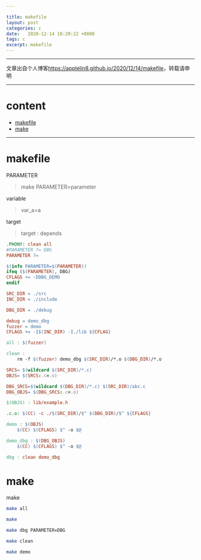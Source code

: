 ```yaml
---

title: makefile
layout: post
categories: c
date:   2020-12-14 18:20:22 +0800
tags: c
excerpt: makefile
---
```

--------------------
文章出自个人博客<https://applelin8.github.io/2020/12/14/makefile>，转载请申明

------------------


# content <span id="home">

* [makefile](#1)
* [make](#2)

  
----------------------------

# makefile <span id="1">

PARAMETER

> make PARAMETER=parameter

variable

> var_a=a

target

> target : depends

```makefile
.PHONY: clean all
#PARAMETER ?= DBG
PARAMETER ?=

$(info PARAMETER=$(PARAMETER))
ifeq ($(PARAMETER), DBG)
CFLAGS += -DDBG_DEMO
endif

SRC_DIR = ./src
INC_DIR = ./include

DBG_DIR = ./debug

debug = demo_dbg
fuzzer = demo
CFLAGS += -I$(INC_DIR) -I./lib ${CFLAG}

all : $(fuzzer)

clean :
	rm -f $(fuzzer) demo_dbg $(SRC_DIR)/*.o $(DBG_DIR)/*.o

SRCS= $(wildcard $(SRC_DIR)/*.c)
OBJS= $(SRCS:.c=.o)

DBG_SRCS=$(wildcard $(DBG_DIR)/*.c) $(SRC_DIR)/abc.c
DBG_OBJS= $(DBG_SRCS:.c=.o)

$(OBJS) : lib/example.h

.c.o: $(CC) -c ./$(SRC_DIR)/$^ $(DBG_DIR)/$^ ${CFLAGS}

demo : $(OBJS)
	$(CC) $(CFLAGS) $^ -o $@

demo_dbg : $(DBG_OBJS)
	$(CC) $(CFLAGS) $^ -o $@

dbg : clean demo_dbg

```

# make <span id="2">

make

```bash
make all

make

make dbg PARAMETER=DBG

make clean

make demo
```





